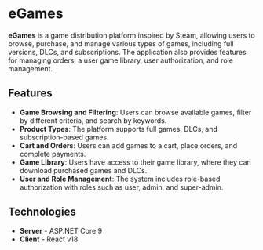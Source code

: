 # eGames

**eGames** is a game distribution platform inspired by Steam, allowing users to browse, purchase, and manage various types of games, including full versions, DLCs, and subscriptions. The application also provides features for managing orders, a user game library, user authorization, and role management.

## Features

- **Game Browsing and Filtering**: Users can browse available games, filter by different criteria, and search by keywords.
- **Product Types**: The platform supports full games, DLCs, and subscription-based games.
- **Cart and Orders**: Users can add games to a cart, place orders, and complete payments.
- **Game Library**: Users have access to their game library, where they can download purchased games and DLCs.
- **User and Role Management**: The system includes role-based authorization with roles such as user, admin, and super-admin.

## Technologies

- **Server** - ASP.NET Core 9
- **Client** - React v18
